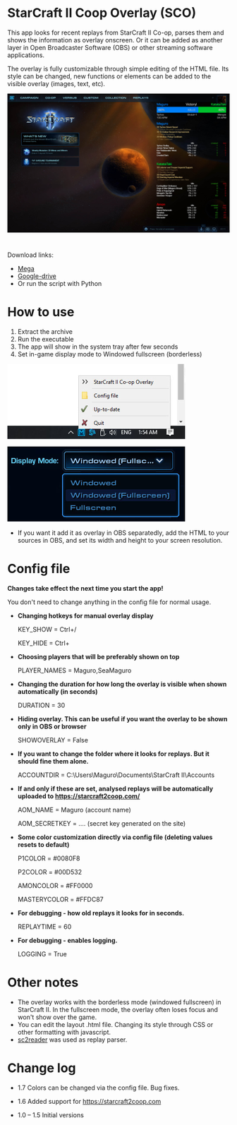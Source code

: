 # StarCraft II Coop Overlay (SCO)

This app looks for recent replays from StarCraft II Co-op, parses them and shows the information as overlay onscreen. Or it can be added as another layer in Open Broadcaster Software (OBS) or other streaming software applications.

The overlay is fully customizable through simple editing of the HTML file. Its style can be changed, new functions or elements can be added to the visible overlay (images, text, etc).

![Screenshot](/Screenshots/scr1.jpg)

# 
Download links: 
* [Mega](https://mega.nz/file/B19ygY4D#NnkT-Q5Ydib5pmbbBpAfpIufKTPkrTnaItTY9eNXRcw)
* [Google-drive](https://drive.google.com/file/d/1ZqFk2NsKivpeV0Ef05KLsUg20lBdRuUs/view)
* Or run the script with Python

# How to use
1. Extract the archive
2. Run the executable
3. The app will show in the system tray after few seconds
4. Set in-game display mode to Windowed fullscreen (borderless)

![system tray](/Screenshots/systray.jpg)

![Screenshot](/Screenshots/Display.jpg)


* If you want it add it as overlay in OBS separatedly, add the HTML to your sources in OBS, and set its width and height to your screen resolution.


# Config file
**Changes take effect the next time you start the app!**

You don't need to change anything in the config file for normal usage.

* **Changing hotkeys for manual overlay display**

   KEY_SHOW = Ctrl+/
  
   KEY_HIDE = Ctrl+

* **Choosing players that will be preferably shown on top**

   PLAYER_NAMES = Maguro,SeaMaguro
  
* **Changing the duration for how long the overlay is visible when shown automatically (in seconds)**
  
   DURATION = 30
  
* **Hiding overlay. This can be useful if you want the overlay to be shown only in OBS or browser**  

   SHOWOVERLAY = False
  
* **If you want to change the folder where it looks for replays. But it should fine them alone.**

   ACCOUNTDIR = C:\Users\Maguro\Documents\StarCraft II\Accounts
   
* **If and only if these are set, analysed replays will be automatically uploaded to https://starcraft2coop.com/**

   AOM_NAME = Maguro (account name)

   AOM_SECRETKEY = .... (secret key generated on the site)
   
* **Some color customization directly via config file (deleting values resets to default)**

   P1COLOR = #0080F8
   
   P2COLOR = #00D532
   
   AMONCOLOR = #FF0000
   
   MASTERYCOLOR = #FFDC87

* **For debugging - how old replays it looks for in seconds.**

   REPLAYTIME = 60

* **For debugging - enables logging.**

   LOGGING = True



# Other notes
* The overlay works with the borderless mode (windowed fullscreen) in StarCraft II. In the fullscreen mode, the overlay often loses focus and won't show over the game. 
* You can edit the layout .html file. Changing its style through CSS or other formatting with javascript.
* [sc2reader](https://github.com/ggtracker/sc2reader) was used as replay parser.

# Change log
* 1.7 Colors can be changed via the config file. Bug fixes.

* 1.6 Added support for https://starcraft2coop.com

* 1.0 – 1.5 Initial versions
